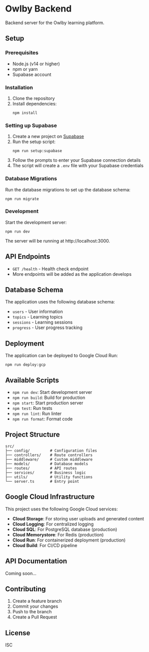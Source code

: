 # Owlby Backend

Backend server for the Owlby learning platform.

## Setup

### Prerequisites

- Node.js (v14 or higher)
- npm or yarn
- Supabase account

### Installation

1. Clone the repository
2. Install dependencies:
   ```
   npm install
   ```

### Setting up Supabase

1. Create a new project on [Supabase](https://supabase.com/dashboard)
2. Run the setup script:
   ```
   npm run setup:supabase
   ```
3. Follow the prompts to enter your Supabase connection details
4. The script will create a `.env` file with your Supabase credentials

### Database Migrations

Run the database migrations to set up the database schema:

```
npm run migrate
```

### Development

Start the development server:

```
npm run dev
```

The server will be running at http://localhost:3000.

## API Endpoints

- `GET /health` - Health check endpoint
- More endpoints will be added as the application develops

## Database Schema

The application uses the following database schema:

- `users` - User information
- `topics` - Learning topics
- `sessions` - Learning sessions
- `progress` - User progress tracking

## Deployment

The application can be deployed to Google Cloud Run:

```
npm run deploy:gcp
```

## Available Scripts

- `npm run dev`: Start development server
- `npm run build`: Build for production
- `npm start`: Start production server
- `npm test`: Run tests
- `npm run lint`: Run linter
- `npm run format`: Format code

## Project Structure

```
src/
├── config/         # Configuration files
├── controllers/    # Route controllers
├── middleware/     # Custom middleware
├── models/         # Database models
├── routes/         # API routes
├── services/       # Business logic
├── utils/          # Utility functions
└── server.ts       # Entry point
```

## Google Cloud Infrastructure

This project uses the following Google Cloud services:

- **Cloud Storage**: For storing user uploads and generated content
- **Cloud Logging**: For centralized logging
- **Cloud SQL**: For PostgreSQL database (production)
- **Cloud Memorystore**: For Redis (production)
- **Cloud Run**: For containerized deployment (production)
- **Cloud Build**: For CI/CD pipeline

## API Documentation

Coming soon...

## Contributing

1. Create a feature branch
2. Commit your changes
3. Push to the branch
4. Create a Pull Request

## License

ISC 